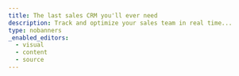 ```yaml
---
title: The last sales CRM you'll ever need
description: Track and optimize your sales team in real time...
type: nobanners
_enabled_editors:
  - visual
  - content
  - source
---
```


